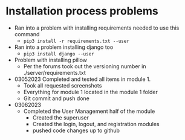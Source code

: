 # Installation process problems
- Ran into a problem with installing requirements needed to use this command
    - ```pip3 install -r requirements.txt --user```
- Ran into a problem installing django too
    - ```pip3 install django --user```
- Problem with installing pillow
    - Per the forums took out the versioning number in ./server/requirements.txt
- 03052023 Completed and tested all items in module 1. 
    - Took all requested screenshots
    - Everything for module 1 located in the module 1 folder
    - Git commit and push done
- 03062023
    - Completed the User Management half of the module
        - Created the superuser
        - Created the login, logout, and registration modules
        - pushed code changes up to github